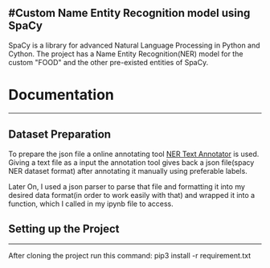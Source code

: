#Custom Name Entity Recognition model using SpaCy
--------------------------------------------------------------------------------

SpaCy is a library for advanced Natural Language Processing in Python and Cython. The project has a Name Entity Recognition(NER) model for the custom "FOOD" and the other pre-existed entities of SpaCy.

# Documentation
-----------------------------------------

## Dataset Preparation
To prepare the json file a online annotating tool [NER Text Annotator](https://tecoholic.github.io/ner-annotator/) is used.<br> 
Giving a text file as a input the annotation tool gives back a json file(spacy NER dataset format) after annotating it manually using preferable labels.

Later On, I used a json parser to parse that file and formatting it into my desired data format(in order to work easily with that) and wrapped it into a function, which I called in my ipynb file to access.

## Setting up the Project
----------------------------------------------------------------------
After cloning the project run this command: pip3 install -r requirement.txt